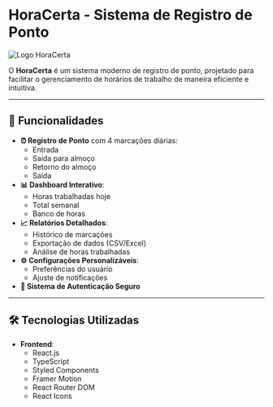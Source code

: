 # **HoraCerta** - Sistema de Registro de Ponto  

![Logo HoraCerta](path_to_your_logo.png)  

O **HoraCerta** é um sistema moderno de registro de ponto, projetado para facilitar o gerenciamento de horários de trabalho de maneira eficiente e intuitiva.  

---

## **🚀 Funcionalidades**

- **⏰ Registro de Ponto** com 4 marcações diárias:
  - Entrada
  - Saída para almoço
  - Retorno do almoço
  - Saída  
- **📊 Dashboard Interativo**:
  - Horas trabalhadas hoje
  - Total semanal
  - Banco de horas  
- **📈 Relatórios Detalhados**:
  - Histórico de marcações
  - Exportação de dados (CSV/Excel)
  - Análise de horas trabalhadas  
- **⚙️ Configurações Personalizáveis**:
  - Preferências do usuário
  - Ajuste de notificações  
- **🔐 Sistema de Autenticação Seguro**

---

## **🛠️ Tecnologias Utilizadas**

- **Frontend**:
  - React.js
  - TypeScript
  - Styled Components
  - Framer Motion
  - React Router DOM
  - React Icons
